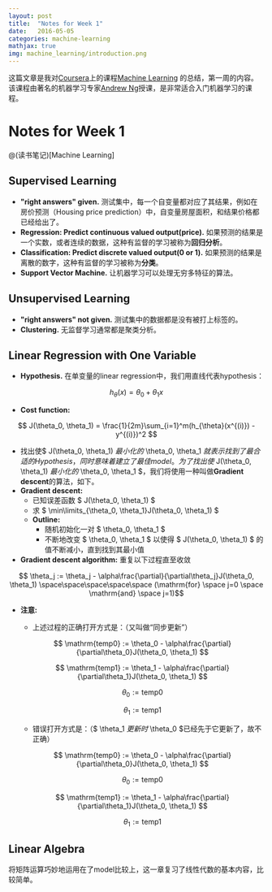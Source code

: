 ```yaml
---
layout: post
title:  "Notes for Week 1"
date:   2016-05-05 
categories: machine-learning
mathjax: true
img: machine_learning/introduction.png
---
```

这篇文章是我对[Coursera](coursera.org)上的课程[Machine Learning](https://www.coursera.org/learn/machine-learning/)
的总结，第一周的内容。该课程由著名的机器学习专家[Andrew Ng](http://www.andrewng.org/)授课，是非常适合入门机器学习的课程。

# Notes for Week 1

@(读书笔记)[Machine Learning]

## Supervised Learning

- **"right answers" given.** 测试集中，每一个自变量都对应了其结果，例如在房价预测（Housing price prediction）中，自变量房屋面积，和结果价格都已经给出了。
- **Regression: Predict continuous valued output(price).** 如果预测的结果是一个实数，或者连续的数据，这种有监督的学习被称为**回归分析**。
- **Classification: Predict discrete valued output(0 or 1).** 如果预测的结果是离散的数字，这种有监督的学习被称为**分类**。
- **Support Vector Machine.** 让机器学习可以处理无穷多特征的算法。

## Unsupervised Learning

- **"right answers" not given.** 测试集中的数据都是没有被打上标签的。
- **Clustering.** 无监督学习通常都是聚类分析。

## Linear Regression with One Variable

- **Hypothesis.** 在单变量的linear regression中，我们用直线代表hypothesis：

$$ h_{\theta}(x) = \theta_0 + \theta_1x$$

- **Cost function:**

$$ J(\theta_0, \theta_1) = \frac{1}{2m}\sum_{i=1}^m(h_{\theta}(x^{(i)}) - y^{(i)})^2 $$

- 找出使$ J(\theta_0, \theta_1) $最小化的$ \theta_0, \theta_1 $就表示找到了最合适的Hypothesis，同时意味着建立了最佳model。为了找出使$ J(\theta_0, \theta_1) $最小化的$ \theta_0, \theta_1 $，我们将使用一种叫做**Gradient descent**的算法，如下。
- **Gradient descent:**
	- 已知误差函数 $ J(\theta_0, \theta_1) $
	- 求 $ \min\limits_{\theta_0, \theta_1}J(\theta_0, \theta_1) $
	- **Outline:**
		- 随机初始化一对 $ \theta_0, \theta_1 $
		- 不断地改变 $ \theta_0, \theta_1 $ 以使得 $ J(\theta_0, \theta_1) $ 的值不断减小，直到找到其最小值
- **Gradient descent algorithm:**
重复以下过程直至收敛

$$ \theta_j := \theta_j - \alpha\frac{\partial}{\partial\theta_j}J(\theta_0, \theta_1) \space\space\space\space\space (\mathrm{for} \space j=0 \space \mathrm{and} \space j=1)$$

- **注意:**
	- 上述过程的正确打开方式是：（又叫做“同步更新”）

	$$ \mathrm{temp0} := \theta_0 - \alpha\frac{\partial}{\partial\theta_0}J(\theta_0, \theta_1) $$

	$$ \mathrm{temp1} := \theta_1 - \alpha\frac{\partial}{\partial\theta_1}J(\theta_0, \theta_1) $$

	$$ \theta_0 :=  \mathrm{temp0} $$

	$$ \theta_1 :=  \mathrm{temp1} $$

	- 错误打开方式是：（$ \theta_1 $更新时$ \theta_0 $已经先于它更新了，故不正确）

	$$ \mathrm{temp0} := \theta_0 - \alpha\frac{\partial}{\partial\theta_0}J(\theta_0, \theta_1) $$

	$$ \theta_0 :=  \mathrm{temp0} $$

	$$ \mathrm{temp1} := \theta_1 - \alpha\frac{\partial}{\partial\theta_1}J(\theta_0, \theta_1) $$

	$$ \theta_1 :=  \mathrm{temp1} $$

## Linear Algebra

将矩阵运算巧妙地运用在了model比较上，这一章复习了线性代数的基本内容，比较简单。